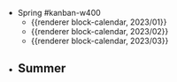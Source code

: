 - Spring #kanban-w400
	- {{renderer block-calendar, 2023/01}}
	- {{renderer block-calendar, 2023/02}}
	- {{renderer block-calendar, 2023/03}}
- Summer
	-